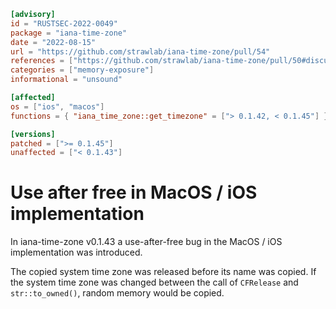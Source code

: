 ```toml
[advisory]
id = "RUSTSEC-2022-0049"
package = "iana-time-zone"
date = "2022-08-15"
url = "https://github.com/strawlab/iana-time-zone/pull/54"
references = ["https://github.com/strawlab/iana-time-zone/pull/50#discussion_r945353515"]
categories = ["memory-exposure"]
informational = "unsound"

[affected]
os = ["ios", "macos"]
functions = { "iana_time_zone::get_timezone" = ["> 0.1.42, < 0.1.45"] }

[versions]
patched = [">= 0.1.45"]
unaffected = ["< 0.1.43"]
```

# Use after free in MacOS / iOS implementation

In iana-time-zone v0.1.43 a use-after-free bug in the MacOS / iOS implementation was introduced.

The copied system time zone was released before its name was copied.
If the system time zone was changed between the call of `CFRelease` and `str::to_owned()`,
random memory would be copied.
